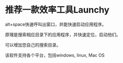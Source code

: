 # 推荐一款效率工具Launchy

alt+space快速呼叫出窗口，并能快速启动应用程序。


原理是搜索相应目录下的应用程序，并快速定位，启动他们。


可以增加您自己的搜索目录。


该软件支持各个平台，包括windows, linux, Mac OS



